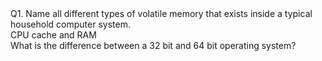 <question type="text">
  Q1. Name all different types of volatile memory that exists inside a typical household computer system.
  <div slot="hint"></div>
  <div slot="answer">CPU cache and RAM</div>
</question>

<div>
  <panel header=":computer:" minimized>
    <question type="text">
      What is the difference between a 32 bit and 64 bit operating system?
  </panel>
</div>
